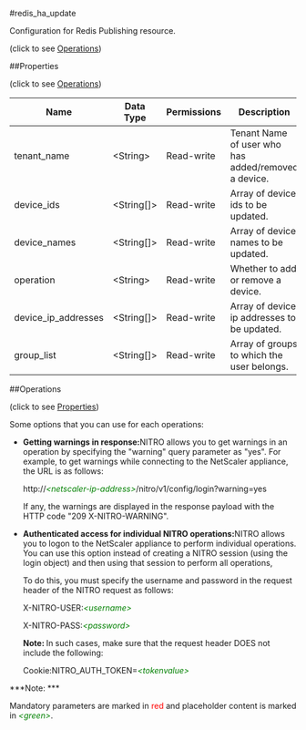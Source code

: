 #redis_ha_update



Configuration for Redis Publishing resource.

<span>(click to see [Operations](#operations))</span>



##Properties 

<span>(click to see [Operations](#operations))</span>





<table><thead><tr><th>Name</th><th>Data Type</th><th>Permissions</th><th>Description</th></tr></thead><tbody><tr><td>tenant_name</td><td>&lt;String></td><td>Read-write</td><td>Tenant Name of user who has added/removed a device.</td></tr><tr><td>device_ids</td><td>&lt;String[]></td><td>Read-write</td><td>Array of device ids to be updated.</td></tr><tr><td>device_names</td><td>&lt;String[]></td><td>Read-write</td><td>Array of device names to be updated.</td></tr><tr><td>operation</td><td>&lt;String></td><td>Read-write</td><td>Whether to add or remove a device.</td></tr><tr><td>device_ip_addresses</td><td>&lt;String[]></td><td>Read-write</td><td>Array of device ip addresses to be updated.</td></tr><tr><td>group_list</td><td>&lt;String[]></td><td>Read-write</td><td>Array of groups to which the user belongs.</td></tr></tbody></table>

##Operations 

<span>(click to see [Properties](#properties))</span>





Some options that you can use for each operations:

<ul><li><p><b>Getting warnings in response:</b>NITRO allows you to get warnings in an operation by specifying the "warning" query parameter as "yes". For example, to get warnings while connecting to the NetScaler appliance, the URL is as follows:</p><p>http://<span style="color:green;font-style:italic;">&lt;netscaler-ip-address&gt;</span>/nitro/v1/config/login?warning=yes</p><p>If any, the warnings are displayed in the response payload with the HTTP code "209 X-NITRO-WARNING".</p></li><li><p><b>Authenticated access for individual NITRO operations:</b>NITRO allows you to logon to the NetScaler appliance to perform individual operations. You can use this option instead of creating a NITRO session (using the login object) and then using that session to perform all operations,</p><p>To do this, you must specify the username and password in the request header of the NITRO request as follows:</p><p>X-NITRO-USER:<span style="color:green;font-style:italic;">&lt;username&gt;</span></p><p>X-NITRO-PASS:<span style="color:green;font-style:italic;">&lt;password&gt;</span></p><p><b>Note: </b>In such cases, make sure that the request header DOES not include the following:</p><p>Cookie:NITRO_AUTH_TOKEN=<span style="color:green;font-style:italic;">&lt;tokenvalue&gt;</span></p></li></ul>







***Note: *** 

Mandatory parameters are marked in <span style="color:#FF0000;">red</span> and placeholder content is marked in <span style="color:green;font-style:italic">&lt;green&gt;</span>.



